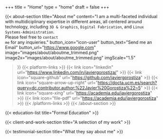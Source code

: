 +++
title =  "Home"
type = "home"
draft = false
+++

{{< about-section
    title="About me"
    content="I am a multi-faceted individual with multidiciplinary expertise in different areas, all centered around technology, including <code>3D & Graphics</code>, <code>Digital Fabrication</code>, and <code>Linux Systems-Administration</code>. <br/>Please feel free to <code>contact me</code> for any inquieries."
    button_icon="icon-user"
    button_text="Send me an Email"
    button_url="https://www.google.com"
    image="images/about/aboutme_trimmed.png"
    image2x="images/about/aboutme_trimmed.png"
    imgScale="1.5"
 >}}
    {{< platform-links >}}
        {{< link icon="linkedin" url="https://www.linkedin.com/in/javiergorostiza/" >}}
        {{< link icon="square-github" url="https://github.com/javiergorostiza" >}}
        {{< link icon="square-arrow-up-right" url="https://docta.ucm.es/search?query=dc.contributor.author:%22Javier%20Gorostiza%22~5" >}}
        {{< link icon="square-xing" url="https://academia.edu/javiergorostiza" >}}
        {{< link icon="file-pdf" url="https://academia.edu/javiergorostiza" >}}
    {{< /platform-links >}}
{{< /about-section >}}

{{< education-list
    title="Formal Education" >}}

{{< client-and-work-section
    title="A selection of my work" >}} 

{{< testimonial-section
    title="What they say about me" >}}
